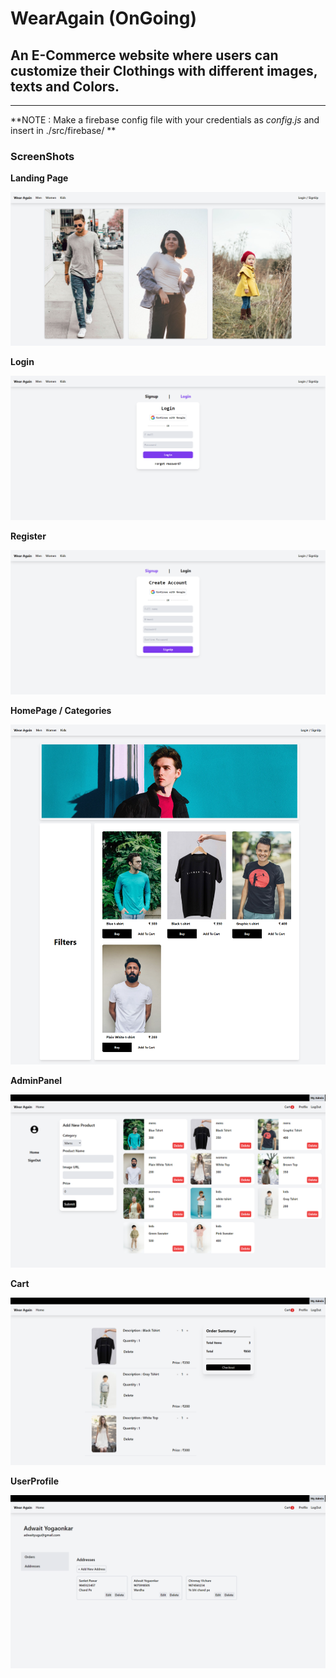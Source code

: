 # WearAgain (OnGoing)

## An E-Commerce website where users can customize their Clothings with different images, texts and Colors.

---

**NOTE : Make a firebase config file with your credentials as _config.js_ and insert in ./src/firebase/  **

### ScreenShots

**Landing Page**

![LandingPage](./ScreenShots/LandingPage.png)

**Login**

![Login](./ScreenShots/Login.png)

**Register**

![Register](./ScreenShots/Register.png)

**HomePage / Categories**

![HomePage](./ScreenShots/HomePage.png)

**AdminPanel**

![AdminPanel](./ScreenShots/AdminPanel.png)

**Cart**

![Cart](./ScreenShots/Cart.png)

**UserProfile**

![UserProfile](./ScreenShots/UserProfile.png)
